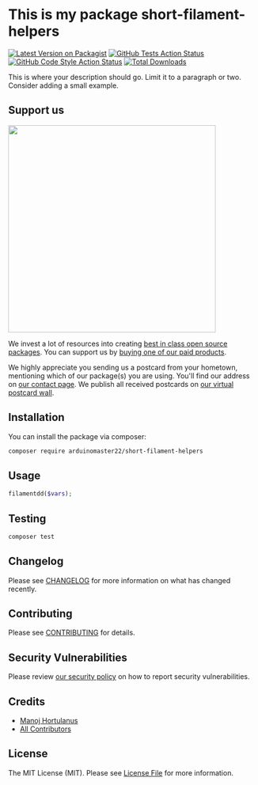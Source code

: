 # This is my package short-filament-helpers

[![Latest Version on Packagist](https://img.shields.io/packagist/v/arduinomaster22/short-filament-helpers.svg?style=flat-square)](https://packagist.org/packages/arduinomaster22/short-filament-helpers)
[![GitHub Tests Action Status](https://img.shields.io/github/actions/workflow/status/arduinomaster22/short-filament-helpers/run-tests.yml?branch=main&label=tests&style=flat-square)](https://github.com/arduinomaster22/short-filament-helpers/actions?query=workflow%3Arun-tests+branch%3Amain)
[![GitHub Code Style Action Status](https://img.shields.io/github/actions/workflow/status/arduinomaster22/short-filament-helpers/fix-php-code-style-issues.yml?branch=main&label=code%20style&style=flat-square)](https://github.com/arduinomaster22/short-filament-helpers/actions?query=workflow%3A"Fix+PHP+code+style+issues"+branch%3Amain)
[![Total Downloads](https://img.shields.io/packagist/dt/arduinomaster22/short-filament-helpers.svg?style=flat-square)](https://packagist.org/packages/arduinomaster22/short-filament-helpers)

This is where your description should go. Limit it to a paragraph or two. Consider adding a small example.

## Support us

[<img src="https://github-ads.s3.eu-central-1.amazonaws.com/short-filament-helpers.jpg?t=1" width="419px" />](https://spatie.be/github-ad-click/short-filament-helpers)

We invest a lot of resources into creating [best in class open source packages](https://spatie.be/open-source). You can support us by [buying one of our paid products](https://spatie.be/open-source/support-us).

We highly appreciate you sending us a postcard from your hometown, mentioning which of our package(s) you are using. You'll find our address on [our contact page](https://spatie.be/about-us). We publish all received postcards on [our virtual postcard wall](https://spatie.be/open-source/postcards).

## Installation

You can install the package via composer:

```bash
composer require arduinomaster22/short-filament-helpers
```

## Usage

```php
filamentdd($vars);
```

## Testing

```bash
composer test
```

## Changelog

Please see [CHANGELOG](CHANGELOG.md) for more information on what has changed recently.

## Contributing

Please see [CONTRIBUTING](CONTRIBUTING.md) for details.

## Security Vulnerabilities

Please review [our security policy](../../security/policy) on how to report security vulnerabilities.

## Credits

-   [Manoj Hortulanus](https://github.com/arduinomaster22)
-   [All Contributors](../../contributors)

## License

The MIT License (MIT). Please see [License File](LICENSE.md) for more information.
